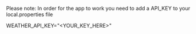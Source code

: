 
Please note:
In order for the app to work you need to add a API_KEY to your local.properties file

WEATHER_API_KEY="<YOUR_KEY_HERE>"
